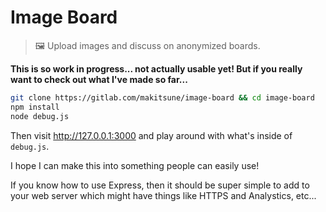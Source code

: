 # Image Board

> 🖼️ Upload images and discuss on anonymized boards.

**This is so work in progress... not actually usable yet!
But if you really want to check out what I've made so far...** 

```bash
git clone https://gitlab.com/makitsune/image-board && cd image-board
npm install
node debug.js
```
Then visit http://127.0.0.1:3000 and play around with what's inside of `debug.js`.

I hope I can make this into something people can easily use!


If you know how to use Express, then it should be super simple to add to your
web server which might have things like HTTPS and Analystics, etc...